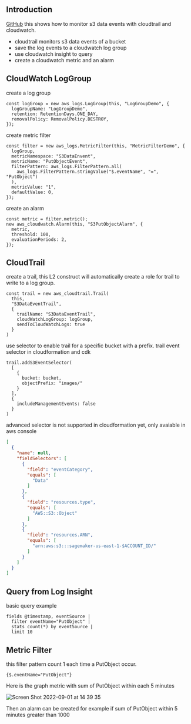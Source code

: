 ## Introduction 
[GitHub](https://github.com/entest-hai/s3-cloudtrail-cloudwatch) 
this shows how to monitor s3 data events with cloudtrail and cloudwatch. 

- cloudtrail monitors s3 data events of a bucket 
- save the log events to a cloudwatch log group 
- use cloudwatch insight to query 
- create a cloudwatch metric and an alarm 


## CloudWatch LogGroup 
create a log group 
```tsx
const logGroup = new aws_logs.LogGroup(this, "LogGroupDemo", {
  logGroupName: "LogGroupDemo",
  retention: RetentionDays.ONE_DAY,
  removalPolicy: RemovalPolicy.DESTROY,
});
```

create metric filter 
```tsx
const filter = new aws_logs.MetricFilter(this, "MetricFilterDemo", {
  logGroup,
  metricNamespace: "S3DataEnvent",
  metricName: "PutObjectEvent",
  filterPattern: aws_logs.FilterPattern.all(
    aws_logs.FilterPattern.stringValue("$.eventName", "=", "PutObject")
  ),
  metricValue: "1",
  defaultValue: 0,
});

```

create an alarm 
```tsx
const metric = filter.metric();
new aws_cloudwatch.Alarm(this, "S3PutObjectAlarm", {
  metric,
  threshold: 100,
  evaluationPeriods: 2,
});
```

## CloudTrail
create a trail, this L2 construct will automatically create a role for trail to write to a log group. 
```tsx
const trail = new aws_cloudtrail.Trail(
  this,
  "S3DataEventTrail",
  {
    trailName: "S3DataEventTrail",
    cloudWatchLogGroup: logGroup,
    sendToCloudWatchLogs: true
  }
)
```

use selector to enable trail for a specific bucket with a prefix. trail event selector in cloudformation and cdk 
```tsx
trail.addS3EventSelector(
  [
    {
      bucket: bucket,
      objectPrefix: "images/"
    }
  ],
  {
    includeManagementEvents: false
  }
)
```

advanced selector is not supported in cloudformation yet, only avaiable in aws console 
```json 
[
  {
    "name": null,
    "fieldSelectors": [
      {
        "field": "eventCategory",
        "equals": [
          "Data"
        ]
      },
      {
        "field": "resources.type",
        "equals": [
          "AWS::S3::Object"
        ]
      },
      {
        "field": "resources.ARN",
        "equals": [
          "arn:aws:s3:::sagemaker-us-east-1-$ACCOUNT_ID/"
        ]
      }
    ]
  }
]
```


## Query from Log Insight 
basic query example 

```
fields @timestamp, eventSource |
  filter eventName="PutObject" | 
  stats count(*) by eventSource |
  limit 10
```

## Metric Filter
this filter pattern count 1 each time a PutObject occur.  
```
{$.eventName="PutObject"}
```
Here is the graph metric with sum of PutObject within each 5 minutes 

![Screen Shot 2022-09-01 at 14 39 35](https://user-images.githubusercontent.com/20411077/187861321-daf0a35b-9a43-4920-8483-f340303d3620.png)

Then an alarm can be created for example if sum of PutObject within 5 minutes greater than 1000


